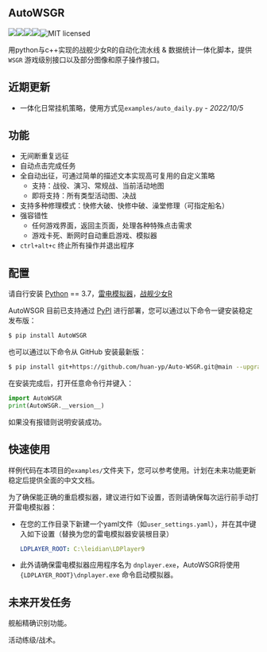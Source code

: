 ## AutoWSGR

![](https://img.shields.io/github/repo-size/huan-yp/Auto-WSGR)![](https://img.shields.io/pypi/v/AutoWSGR)![](https://img.shields.io/pypi/dm/AutoWSGR)![](https://img.shields.io/github/issues/huan-yp/Auto-WSGR)![MIT licensed](https://img.shields.io/badge/license-MIT-brightgreen.svg)

用python与c++实现的战舰少女R的自动化流水线 & 数据统计一体化脚本，提供 `WSGR` 游戏级别接口以及部分图像和原子操作接口。

## 近期更新

- 一体化日常挂机策略，使用方式见`examples/auto_daily.py`   \- *2022/10/5*

## 功能

- 无间断重复远征
- 自动点击完成任务
- 全自动出征，可通过简单的描述文本实现高可复用的自定义策略
  - 支持：战役、演习、常规战、当前活动地图
  - 即将支持：所有类型活动图、决战
- 支持多种修理模式：快修大破、快修中破、澡堂修理（可指定船名）
- 强容错性
  - 任何游戏界面，返回主页面，处理各种特殊点击需求
  - 游戏卡死、断网时自动重启游戏、模拟器
- `ctrl+alt+c` 终止所有操作并退出程序

## 配置

请自行安装 [Python](https://www.python.org/) == 3.7，[雷电模拟器](https://www.ldmnq.com/)，[战舰少女R](http://www.jianniang.com/)

AutoWSGR 目前已支持通过 [PyPI](https://pypi.org/project/AutoWSGR/) 进行部署，您可以通过以下命令一键安装稳定发布版：

```bash
$ pip install AutoWSGR
```

也可以通过以下命令从 GitHub 安装最新版：

```bash
$ pip install git+https://github.com/huan-yp/Auto-WSGR.git@main --upgrade
```

在安装完成后，打开任意命令行并键入：

```python
import AutoWSGR
print(AutoWSGR.__version__)
```

如果没有报错则说明安装成功。

## 快速使用

样例代码在本项目的`examples/`文件夹下，您可以参考使用。计划在未来功能更新稳定后提供全面的中文文档。

为了确保能正确的重启模拟器，建议进行如下设置，否则请确保每次运行前手动打开雷电模拟器：

- 在您的工作目录下新建一个yaml文件（如`user_settings.yaml`），并在其中键入如下设置（替换为您的雷电模拟器安装根目录）

  ```yaml
  LDPLAYER_ROOT: C:\leidian\LDPlayer9
  ```

- 此外请确保雷电模拟器应用程序名为 `dnplayer.exe`，AutoWSGR将使用 `{LDPLAYER_ROOT}\dnplayer.exe` 命令启动模拟器。



## 未来开发任务

舰船精确识别功能。 

活动练级/战术。



